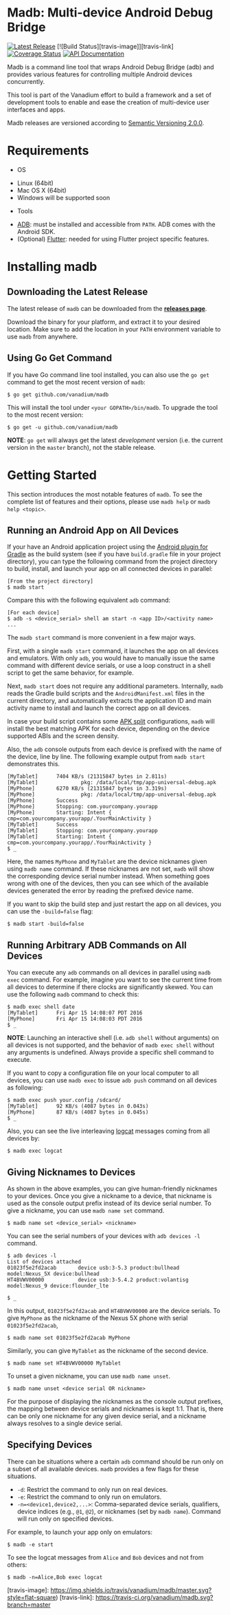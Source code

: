 # Madb: Multi-device Android Debug Bridge

[![Latest Release][release-image]][release-link]
[![Build Status][travis-image]][travis-link]
[![Coverage Status][coveralls-image]][coveralls-link]
[![API Documentation][godoc-image]][godoc-link]

Madb is a command line tool that wraps Android Debug Bridge (adb) and provides
various features for controlling multiple Android devices concurrently.

This tool is part of the Vanadium effort to build a framework and a set of
development tools to enable and ease the creation of multi-device user
interfaces and apps.

Madb releases are versioned according to
[Semantic Versioning 2.0.0](http://semver.org/spec/v2.0.0.html).

# Requirements

* OS
 - Linux (64bit)
 - Mac OS X (64bit)
 - Windows will be supported soon
* Tools
 - [ADB](http://developer.android.com/tools/help/adb.html): must be
installed and accessible from `PATH`. ADB comes with the Android SDK.
 - (Optional) [Flutter](https://flutter.io/): needed for using Flutter project
   specific features.

# Installing madb

## Downloading the Latest Release

The latest release of `madb` can be downloaded from the
[**releases page**](https://github.com/vanadium/madb/releases/latest).

Download the binary for your platform, and extract it to your desired location.
Make sure to add the location in your `PATH` environment variable to use `madb`
from anywhere.

## Using Go Get Command

If you have Go command line tool installed, you can also use the `go get`
command to get the most recent version of `madb`:

    $ go get github.com/vanadium/madb

This will install the tool under `<your GOPATH>/bin/madb`. To upgrade the tool
to the most recent version:

    $ go get -u github.com/vanadium/madb

**NOTE**: `go get` will always get the latest *development* version (i.e. the
current version in the `master` branch), not the stable release.

# Getting Started

This section introduces the most notable features of `madb`. To see the complete
list of features and their options, please use `madb help` or
`madb help <topic>`.

## Running an Android App on All Devices

If your have an Android application project using the
[Android plugin for Gradle](http://developer.android.com/tools/building/plugin-for-gradle.html)
as the build system (see if you have `build.gradle` file in your project
directory), you can type the following command from the project directory to
build, install, and launch your app on all connected devices in parallel:

    [From the project directory]
    $ madb start

Compare this with the following equivalent `adb` command:

    [For each device]
    $ adb -s <device_serial> shell am start -n <app ID>/<activity name>
    ...

The `madb start` command is more convenient in a few major ways.

First, with a single `madb start` command, it launches the app on all devices
and emulators. With only `adb`, you would have to manually issue the same
command with different device serials, or use a loop construct in a shell
script to get the same behavior, for example.

Next, `madb start` does not require any additional parameters. Internally,
`madb` reads the Gradle build scripts and the `AndroidManifest.xml` files in
the current directory, and automatically extracts the application ID and main
activity name to install and launch the correct app on all devices.

In case your build script contains some
[APK split](http://tools.android.com/tech-docs/new-build-system/user-guide/apk-splits)
configurations, `madb` will install the best matching APK for each device,
depending on the device supported ABIs and the screen density.

Also, the `adb` console outputs from each device is prefixed with the name of
the device, line by line. The following example output from `madb start`
demonstrates this.

```
[MyTablet]      7404 KB/s (21315847 bytes in 2.811s)
[MyTablet]              pkg: /data/local/tmp/app-universal-debug.apk
[MyPhone]       6270 KB/s (21315847 bytes in 3.319s)
[MyPhone]               pkg: /data/local/tmp/app-universal-debug.apk
[MyPhone]       Success
[MyPhone]       Stopping: com.yourcompany.yourapp
[MyPhone]       Starting: Intent { cmp=com.yourcompany.yourapp/.YourMainActivity }
[MyTablet]      Success
[MyTablet]      Stopping: com.yourcompany.yourapp
[MyTablet]      Starting: Intent { cmp=com.yourcompany.yourapp/.YourMainActivity }
$ _
```

Here, the names `MyPhone` and `MyTablet` are the device nicknames given using
`madb name` command. If these nicknames are not set, `madb` will show the
corresponding device serial number instead. When something goes wrong with one
of the devices, then you can see which of the available devices generated the
error by reading the prefixed device name.

If you want to skip the build step and just restart the app on all devices, you
can use the `-build=false` flag:

    $ madb start -build=false

## Running Arbitrary ADB Commands on All Devices

You can execute any `adb` commands on all devices in parallel using `madb exec`
command. For example, imagine you want to see the current time from all devices
to determine if there clocks are significantly skewed. You can use the following
`madb` command to check this:

```
$ madb exec shell date
[MyTablet]      Fri Apr 15 14:08:07 PDT 2016
[MyPhone]       Fri Apr 15 14:08:03 PDT 2016
$ _
```

**NOTE**: Launching an interactive shell (i.e. `adb shell` without arguments) on
all devices is not supported, and the behavior of `madb exec shell` without any
arguments is undefined. Always provide a specific shell command to execute.

If you want to copy a configuration file on your local computer to all devices,
you can use `madb exec` to issue `adb push` command on all devices as following:

```
$ madb exec push your.config /sdcard/
[MyTablet]      92 KB/s (4087 bytes in 0.043s)
[MyPhone]       87 KB/s (4087 bytes in 0.045s)
$ _
```

Also, you can see the live interleaving
[logcat](http://developer.android.com/tools/help/logcat.html)
messages coming from all devices by:

    $ madb exec logcat

## Giving Nicknames to Devices

As shown in the above examples, you can give human-friendly nicknames to your
devices. Once you give a nickname to a device, that nickname is used as the
console output prefix instead of its device serial number. To give a nickname,
you can use `madb name set` command.

    $ madb name set <device_serial> <nickname>

You can see the serial numbers of your devices with `adb devices -l` command.

```
$ adb devices -l
List of devices attached
01023f5e2fd2acab       device usb:3-5.3 product:bullhead model:Nexus_5X device:bullhead
HT4BVWV00000           device usb:3-5.4.2 product:volantisg model:Nexus_9 device:flounder_lte

$ _
```

In this output, `01023f5e2fd2acab` and `HT4BVWV00000` are the device serials.
To give `MyPhone` as the nickname of the Nexus 5X phone with serial
`01023f5e2fd2acab`,

    $ madb name set 01023f5e2fd2acab MyPhone

Similarly, you can give `MyTablet` as the nickname of the second device.

    $ madb name set HT4BVWV00000 MyTablet

To unset a given nickname, you can use `madb name unset`.

    $ madb name unset <device serial OR nickname>

For the purpose of displaying the nicknames as the console output prefixes, the
mapping between device serials and nicknames is kept 1:1. That is, there can be
only one nickname for any given device serial, and a nickname always resolves to
a single device serial.

## Specifying Devices

There can be situations where a certain `adb` command should be run only on a
subset of all available devices. `madb` provides a few flags for these
situations.

* `-d`: Restrict the command to only run on real devices.
* `-e`: Restrict the command to only run on emulators.
* `-n=<device1,device2,...>`:  Comma-separated device serials, qualifiers,
device indices (e.g., `@1`, `@2`), or nicknames (set by `madb name`). Command
will run only on specified devices.

For example, to launch your app only on emulators:

    $ madb -e start

To see the logcat messages from `Alice` and `Bob` devices and not from others:

    $ madb -n=Alice,Bob exec logcat

[coveralls-image]: https://img.shields.io/coveralls/vanadium/madb/master.svg?maxAge=2592000?style=flat-square
[coveralls-link]: https://coveralls.io/github/vanadium/madb?branch=master
[godoc-image]: https://godoc.org/github.com/vanadium/madb?status.svg
[godoc-link]: https://godoc.org/github.com/vanadium/madb
[release-image]: https://img.shields.io/github/release/vanadium/madb.svg?maxAge=2592000?style=flat-square
[release-link]: https://github.com/vanadium/madb/releases/latest
[travis-image]: https://img.shields.io/travis/vanadium/madb/master.svg?style=flat-square)
[travis-link]: https://travis-ci.org/vanadium/madb.svg?branch=master
